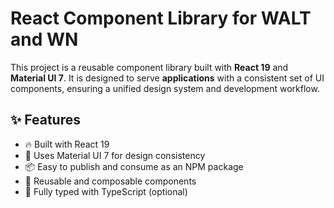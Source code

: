# React Component Library for WALT and WN

This project is a reusable component library built with **React 19** and **Material UI 7**. It is designed to serve **applications** with a consistent set of UI components, ensuring a unified design system and development workflow.

## ✨ Features

- 🔥 Built with React 19
- 🎨 Uses Material UI 7 for design consistency
- 📦 Easy to publish and consume as an NPM package
- 🧱 Reusable and composable components
- 🧪 Fully typed with TypeScript (optional)
